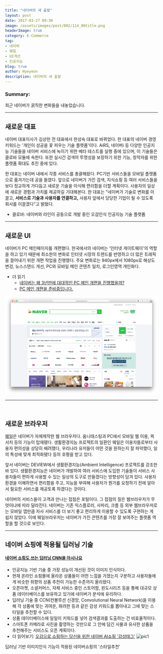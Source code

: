 ```yaml
---
title: "네이버의 새 출발"
layout: post
date: 2017-03-27 09:30
image: /assets/images/post/002/114_00title.png
headerImage: true
category: E-Commerce
tag:
- 네이버
- 웨일
- UI개선
- 인공지능
blog: true
author: Hyeyeon
description: 네이버의 새 출발
---
```


### Summary:

최근 네이버가 굵직한 변화들을 내놓았습니다.

---

## 새로운 대표

네이버 대표이사가 김상헌 전 대표에서 한성숙 대표로 바뀌었다. 한 대표의 네이버 경영 키워드는 '개인이 성공을 꽃 피우는 기술 플랫폼'이다. AiRS, 네이버i 등 다양한 인공지능 기술들을 네이버 서비스에 녹이기 위한 베타 테스트를 실행 중에 있으며, 이 기술들은 클로바 모듈에 속한다. 또한 실시간 검색어 투명성을 보장하기 위한 기능, 창작자를 위한 플랫폼 확대도 추진 중에 있다.

한 대표는 네이버 내에서 각종 서비스를 총괄해왔다. PC기반 서비스들을 모바일 플랫폼으로 옮겨가는데 공을 들였다. 앞으로 네이버가 가진 검색, 지식쇼핑 등 여러 서비스들을 보다 정교하게 가다듬고 새로운 기술을 이식해 편리함을 더할 계획이다. 사용자의 일상에 새로운 경험과 가치를 제공하길 기대해본다. 한 대표는 "네이버가 기술로 변화를 이끌고, **서비스로 기술과 사용자를 연결하고,** 사용자 앞에서 당당한 기업이 될 수 있도록 회사를 이끌겠다"고 밝혔다.

* 클로바: 네이버와 라인이 공동으로 개발 중인 오감인식 인공지능 기술 플랫폼

---

## 새로운 UI

네이버가 PC 메인페이지를 개편했다. 한국에서의 네이버는 '인터넷 게이트웨이'의 역할을 하고 있기 때문에 최소한의 변화로 인터넷 시장의 트렌드를 반영하고 더 많은 트래픽을 끌어내기 위한 개편 작업을 진행했다. 주요 변화로는 940px에서 1080px로 해상도 변겅, 뉴스스탠드 개선, PC와 모바일 메인 콘텐츠 일치, 로그인영역 개인화다.

* 더 읽기
  * [네이버는 왜 3년만에 대대적인 PC 메인 개편을 진행했을까?](http://insidestory.kr/7966)
  * [PC 메인 개편을 준비중입니다.](http://blog.naver.com/nvr_design/220932258360)

![pic1](/assets/images/post/002/114_01.png)

---

<br>

## 새로운 브라우저

[웨일](http://whale.naver.com/)은 네이버가 자체제작한 웹 브라우저다. 옴니태스팅과 PC에서 모바일 웹 이용, 퀵서치 등의 기능이 탑재됐다. 생활환경지능 프로젝트의 일환인 웨일은 이용자들로부터 사용자 편의성을 상당히 배려했다, 우리나라 유저들이 어떤 것을 원하는지 잘 파악했다, 일의 특성에 맞게 최적화됐다 등의 호평을 받고 있다.

앞서 네이버는 DEVIEW에서 생활환경지능(Ambient Intelligence) 프로젝트를 강조한 바 있다. 생활환경지능은 네이버가 개발하여 여러 서비스에 도입한 기술들이 서비스 사용자들이 편하게 사용할 수 있는 일상의 도구로 만들겠다는 방향성이 담겨 있다. 사용자 환경을 이해하면서 편리함을 주고, 지능을 부여해 사용자가 뭔가를 요청하기 전에 알아서 필요한 서비스를 제공토록 하겠다는 것이다.

네이버의 서비스들이 고객과 만나는 접점은 포털이다. 그 접점의 질은 웹브라우저가 무엇이냐에 따라 달라진다. 네이버는 기존 익스플로러, 사파리, 크롬 등 외부 웹브라우저로는 모바일 앱만큼 자사 서비스를 더 보기 좋고 편리하게 이용할 수 있도록 구현하는 게 쉽지 않았다. 이에 웨일브라우저는 네이버가 가진 콘텐츠를 가장 잘 보여주는 플랫폼 역할을 할 것으로 보인다.

---

## 네이버 쇼핑에 적용될 딥러닝 기술

#### [네이버 쇼핑도 쓰는 딥러닝 CNN을 아시나요](http://www.zdnet.co.kr/news/news_view.asp?artice_id=20170318125505)

* 인공지능 기반 기술 중 가장 성능이 개선된 것이 이미지 인식이다.
* 현재 온라인 쇼핑몰에 올라온 상품들이 어떤 느낌을 가졌는지 구분하고 사용자들에게 비슷한 취향의 상품 추천이 가능한 수준까지 올라왔다.
* 오픈마켓, 소셜커머스, 자체 서비스 중인 스토어팜, 윈도시리즈 등을 통해 대규모 상품 데이터베이스를 보유하고 있기에 네이버가 분석에 유리하다.
* 딥러닝 기술 중 CCN(컨볼루션 신경망, Convolutional Neural Network)을 이용해 각 상품에 맞는 귀여운, 화려한 등과 같은 감성 키워드를 뽑아내고 그에 맞는 스타일을 추천할 수 있다.
* 상품 데이터베이스에 일일이 키워드를 넣어 검색결과를 도출하는 건 비효율적이다.
* 스마트폰 카메라로 사진을 촬영하는 것만으로 그 안에 담긴 사물과 유사한 상품을 추천해주는 서비스도 오픈 계획이다.
* 더 읽어보기: [오감으로 쇼핑하는 당신을 위한 네이버 AI쇼핑 '감성태그'](http://blog.naver.com/naver_search/220954616412)
![pic1](http://postfiles16.naver.net/MjAxNzAzMTZfMjQ3/MDAxNDg5NjM4Mjc0ODkx.bre2UwDMr8R4yaOR_XJ42ao6Rx1aaQQ7f7HygyS9VDQg.hNupE4q8yUwy1qKfVLa2TlzEOfVzJ5NH13GwfTHaV_Mg.PNG.naver_search/2.png?type=w773)
<figcaption><class="caption">딥러닝 기반 이미지인식 기능이 적용된 네이버쇼핑의 '스타일추천'</figcaption>

<br>
